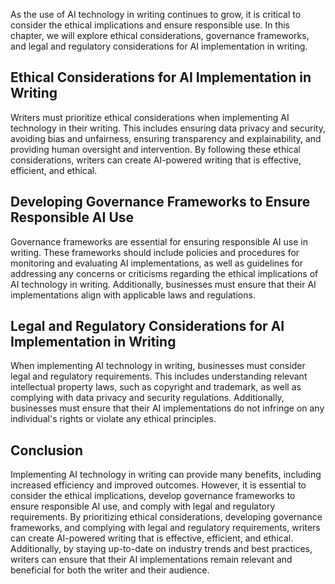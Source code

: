 
As the use of AI technology in writing continues to grow, it is critical to consider the ethical implications and ensure responsible use. In this chapter, we will explore ethical considerations, governance frameworks, and legal and regulatory considerations for AI implementation in writing.

Ethical Considerations for AI Implementation in Writing
-------------------------------------------------------

Writers must prioritize ethical considerations when implementing AI technology in their writing. This includes ensuring data privacy and security, avoiding bias and unfairness, ensuring transparency and explainability, and providing human oversight and intervention. By following these ethical considerations, writers can create AI-powered writing that is effective, efficient, and ethical.

Developing Governance Frameworks to Ensure Responsible AI Use
-------------------------------------------------------------

Governance frameworks are essential for ensuring responsible AI use in writing. These frameworks should include policies and procedures for monitoring and evaluating AI implementations, as well as guidelines for addressing any concerns or criticisms regarding the ethical implications of AI technology in writing. Additionally, businesses must ensure that their AI implementations align with applicable laws and regulations.

Legal and Regulatory Considerations for AI Implementation in Writing
--------------------------------------------------------------------

When implementing AI technology in writing, businesses must consider legal and regulatory requirements. This includes understanding relevant intellectual property laws, such as copyright and trademark, as well as complying with data privacy and security regulations. Additionally, businesses must ensure that their AI implementations do not infringe on any individual's rights or violate any ethical principles.

Conclusion
----------

Implementing AI technology in writing can provide many benefits, including increased efficiency and improved outcomes. However, it is essential to consider the ethical implications, develop governance frameworks to ensure responsible AI use, and comply with legal and regulatory requirements. By prioritizing ethical considerations, developing governance frameworks, and complying with legal and regulatory requirements, writers can create AI-powered writing that is effective, efficient, and ethical. Additionally, by staying up-to-date on industry trends and best practices, writers can ensure that their AI implementations remain relevant and beneficial for both the writer and their audience.

